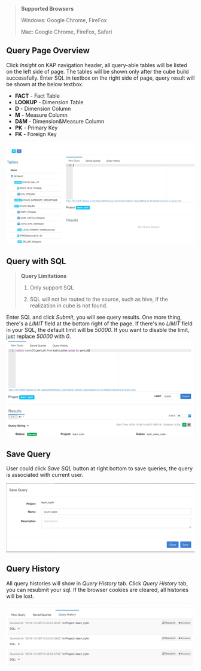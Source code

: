 > **Supported Browsers**
>
> Windows: Google Chrome, FireFox
>
> Mac: Google Chrome, FireFox, Safari


## Query Page Overview
Click *Insight* on KAP navigation header, all query-able tables will be listed on the left side of page. The tables will be shown only after the cube build successfully. Enter SQL in textbox on the right side of page, query result will be shown at the below textbox.

* **FACT** - Fact Table 
* **LOOKUP** - Dimension Table
* **D** - Dimension Column
* **M** - Measure Column
* **D&M** - Dimension&Measure Column
* **PK** - Primary Key
* **FK** - Foreign Key

![](images/web/query_list_table.png)

## Query with SQL
> **Query Limitations**
>
> 1. Only support SQL
>
> 2. SQL will not be routed to the source, such as hive, if the realization in cube is not found.

Enter SQL and click *Submit*, you will see query results. One more thing, there's a *LIMIT* field at the bottom right of the page. If there's no *LIMIT* field in your SQL, the default limit will be *50000*. If you want to disable the limit, just replace *50000* with *0*.
![](images/web/query_input_sql.png)


## Save Query
User could click *Save SQL* button at right bottom to save queries, the query is associated with current user.

![](images/web/query_list_save_query.png)

## Query History
All query histories will show in *Query History* tab. Click *Query History* tab, you can resubmit your sql. If the browser cookies are cleared, all histories will be lost. 

![](images/web/query_list_history.png)

